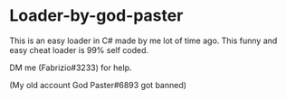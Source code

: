 # Loader-by-god-paster
This is an easy loader in C# made by me lot of time ago. This funny and easy cheat loader is 99% self coded.

DM me (Fabrizio#3233) for help.


(My old account God Paster#6893 got banned)
